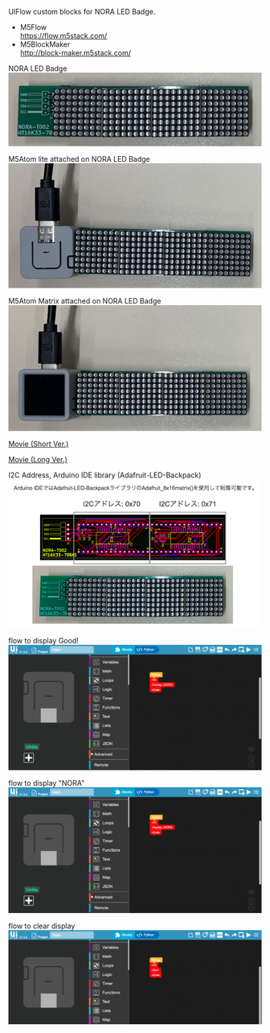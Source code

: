 UIFlow custom blocks for NORA LED Badge.

- M5Flow  
  https://flow.m5stack.com/
- M5BlockMaker  
  http://block-maker.m5stack.com/

NORA LED Badge  
![M5Atom lite](https://github.com/kitazaki/nora_badge_3rd/raw/master/UIFlow/NORA_LED_Badge.png)

M5Atom lite attached on NORA LED Badge  
![M5Atom lite](https://github.com/kitazaki/nora_badge_3rd/raw/master/UIFlow/M5Atom_Lite.png)

M5Atom Matrix attached on NORA LED Badge  
![M5Atom matrix](https://github.com/kitazaki/nora_badge_3rd/raw/master/UIFlow/M5Atom_Matrix.png)

<A HREF="https://youtu.be/sLYJ5IApUsg">Movie (Short Ver.)</A>  

<A HREF="https://youtu.be/sINYxktsSLo">Movie (Long Ver.)</A>  

I2C Address, Arduino IDE library (Adafruit-LED-Backpack)
![I2C Address](https://github.com/kitazaki/nora_badge_3rd/raw/master/UIFlow/I2C_address.png)

flow to display Good!  
![example 1](https://github.com/kitazaki/nora_badge_3rd/raw/master/UIFlow/example1.png)

flow to display "NORA"  
![example 2](https://github.com/kitazaki/nora_badge_3rd/raw/master/UIFlow/example2.png)

flow to clear display  
![example 3](https://github.com/kitazaki/nora_badge_3rd/raw/master/UIFlow/example3.png)
